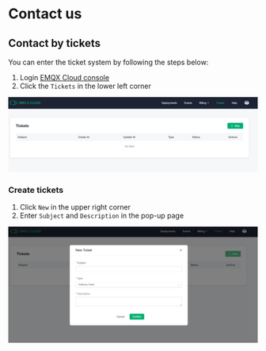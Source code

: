 # Contact us

## Contact by tickets

You can enter the ticket system by following the steps below:

1. Login  [EMQX Cloud console](https://cloud-intl.emqx.com/console/)
2. Click the `Tickets` in the lower left corner

![tickets](./_assets/tickets.png)

### Create tickets

1. Click `New` in the upper right corner
2. Enter `Subject` and `Description` in the pop-up page

![](./_assets/create_tickets02.png)
